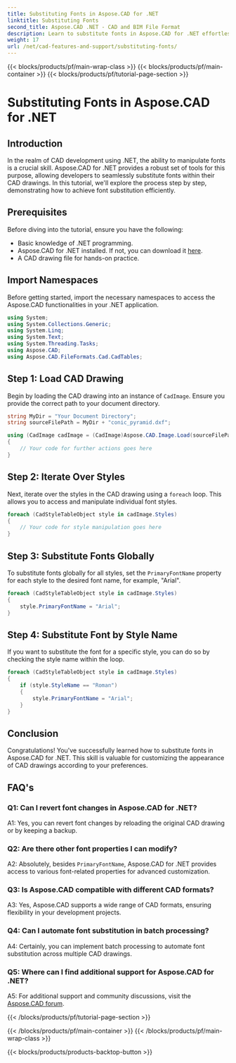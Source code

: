 ```yaml
---
title: Substituting Fonts in Aspose.CAD for .NET
linktitle: Substituting Fonts
second_title: Aspose.CAD .NET - CAD and BIM File Format
description: Learn to substitute fonts in Aspose.CAD for .NET effortlessly. Follow our step-by-step guide for efficient font customization in your CAD drawings.
weight: 17
url: /net/cad-features-and-support/substituting-fonts/
---
```


{{< blocks/products/pf/main-wrap-class >}}
{{< blocks/products/pf/main-container >}}
{{< blocks/products/pf/tutorial-page-section >}}

# Substituting Fonts in Aspose.CAD for .NET

## Introduction

In the realm of CAD development using .NET, the ability to manipulate fonts is a crucial skill. Aspose.CAD for .NET provides a robust set of tools for this purpose, allowing developers to seamlessly substitute fonts within their CAD drawings. In this tutorial, we'll explore the process step by step, demonstrating how to achieve font substitution efficiently.

## Prerequisites

Before diving into the tutorial, ensure you have the following:

- Basic knowledge of .NET programming.
- Aspose.CAD for .NET installed. If not, you can download it [here](https://releases.aspose.com/cad/net/).
- A CAD drawing file for hands-on practice.

## Import Namespaces

Before getting started, import the necessary namespaces to access the Aspose.CAD functionalities in your .NET application.

```csharp
using System;
using System.Collections.Generic;
using System.Linq;
using System.Text;
using System.Threading.Tasks;
using Aspose.CAD;
using Aspose.CAD.FileFormats.Cad.CadTables;
```

## Step 1: Load CAD Drawing

Begin by loading the CAD drawing into an instance of `CadImage`. Ensure you provide the correct path to your document directory.

```csharp
string MyDir = "Your Document Directory";
string sourceFilePath = MyDir + "conic_pyramid.dxf";

using (CadImage cadImage = (CadImage)Aspose.CAD.Image.Load(sourceFilePath))
{
    // Your code for further actions goes here
}
```

## Step 2: Iterate Over Styles

Next, iterate over the styles in the CAD drawing using a `foreach` loop. This allows you to access and manipulate individual font styles.

```csharp
foreach (CadStyleTableObject style in cadImage.Styles)
{
    // Your code for style manipulation goes here
}
```

## Step 3: Substitute Fonts Globally

To substitute fonts globally for all styles, set the `PrimaryFontName` property for each style to the desired font name, for example, "Arial".

```csharp
foreach (CadStyleTableObject style in cadImage.Styles)
{
    style.PrimaryFontName = "Arial";
}
```

## Step 4: Substitute Font by Style Name

If you want to substitute the font for a specific style, you can do so by checking the style name within the loop.

```csharp
foreach (CadStyleTableObject style in cadImage.Styles)
{
    if (style.StyleName == "Roman")
    {
        style.PrimaryFontName = "Arial";
    }
}
```

## Conclusion

Congratulations! You've successfully learned how to substitute fonts in Aspose.CAD for .NET. This skill is valuable for customizing the appearance of CAD drawings according to your preferences.

## FAQ's

### Q1: Can I revert font changes in Aspose.CAD for .NET?

A1: Yes, you can revert font changes by reloading the original CAD drawing or by keeping a backup.

### Q2: Are there other font properties I can modify?

A2: Absolutely, besides `PrimaryFontName`, Aspose.CAD for .NET provides access to various font-related properties for advanced customization.

### Q3: Is Aspose.CAD compatible with different CAD formats?

A3: Yes, Aspose.CAD supports a wide range of CAD formats, ensuring flexibility in your development projects.

### Q4: Can I automate font substitution in batch processing?

A4: Certainly, you can implement batch processing to automate font substitution across multiple CAD drawings.

### Q5: Where can I find additional support for Aspose.CAD for .NET?

A5: For additional support and community discussions, visit the [Aspose.CAD forum](https://forum.aspose.com/c/cad/19).



{{< /blocks/products/pf/tutorial-page-section >}}

{{< /blocks/products/pf/main-container >}}
{{< /blocks/products/pf/main-wrap-class >}}

{{< blocks/products/products-backtop-button >}}
